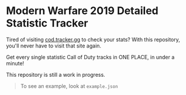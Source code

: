 # Modern Warfare 2019 Detailed Statistic Tracker

Tired of visiting [cod.tracker.gg](https://cod.tracker.gg/modern-warfare) to check your stats? With this repository, you'll never have to visit that site again.

Get every single statistic Call of Duty tracks in ONE PLACE, in under a minute!

This repository is still a work in progress.

> To see an example, look at `example.json`